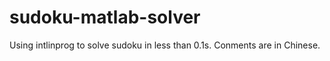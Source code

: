 # sudoku-matlab-solver
Using intlinprog to solve sudoku in less than 0.1s.
Conments are in Chinese.
